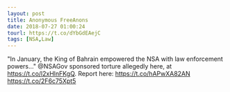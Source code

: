 ```yaml
---
layout: post
title: Anonymous FreeAnons
date: 2018-07-27 01:00:24
tourl: https://t.co/dYbGdEAejC
tags: [NSA,Law]
---
```

"In January, the King of Bahrain empowered the NSA with law enforcement powers..." @NSAGov sponsored torture allegedly here, at https://t.co/l2xHlnFKgQ. 
Report here: https://t.co/hAPwXA82AN https://t.co/2F6c75Xpt5